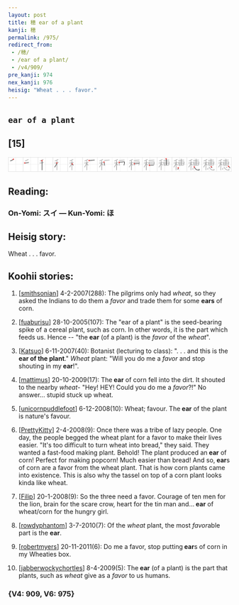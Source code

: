 ```yaml
---
layout: post
title: 穂 ear of a plant
kanji: 穂
permalink: /975/
redirect_from:
 - /穂/
 - /ear of a plant/
 - /v4/909/
pre_kanji: 974
nex_kanji: 976
heisig: "Wheat . . . favor."
---
```


## `ear of a plant`

## [15]

<div class="stroke"><img src="../images/E7A982.png" /></div>

## Reading:

### On-Yomi: スイ &mdash; Kun-Yomi: ほ

## Heisig story:

Wheat . . . favor.

## Koohii stories:

1) [<a href="http://kanji.koohii.com/profile/smithsonian">smithsonian</a>] 4-2-2007(288): The pilgrims only had <em>wheat</em>, so they asked the Indians to do them a <em>favor</em> and trade them for some <strong>ears</strong> of corn.

2) [<a href="http://kanji.koohii.com/profile/fuaburisu">fuaburisu</a>] 28-10-2005(107): The &quot;ear of a plant&quot; is the seed-bearing spike of a cereal plant, such as corn. In other words, it is the part which feeds us. Hence -- &quot;the<strong> ear</strong> (of a plant) is the <em>favor</em> of the <em>wheat</em>&quot;.

3) [<a href="http://kanji.koohii.com/profile/Katsuo">Katsuo</a>] 6-11-2007(40): Botanist (lecturing to class): &quot;. . . and this is the <strong>ear of the plant</strong>.&quot; <em>Wheat</em> plant: &quot;Will you do me a <em>favor</em> and stop shouting in my<strong> ear</strong>!&quot;.

4) [<a href="http://kanji.koohii.com/profile/mattimus">mattimus</a>] 20-10-2009(17): The<strong> ear</strong> of corn fell into the dirt. It shouted to the nearby <em>wheat</em>- &quot;Hey! HEY! Could you do me a <em>favor</em>?!&quot; No answer... stupid stuck up wheat.

5) [<a href="http://kanji.koohii.com/profile/unicornpuddlefoot">unicornpuddlefoot</a>] 6-12-2008(10): Wheat; favour. The<strong> ear</strong> of the plant is nature&#039;s favour.

6) [<a href="http://kanji.koohii.com/profile/PrettyKitty">PrettyKitty</a>] 2-4-2008(9): Once there was a tribe of lazy people. One day, the people begged the wheat plant for a favor to make their lives easier. &quot;It&#039;s too difficult to turn wheat into bread,&quot; they said. They wanted a fast-food making plant. Behold! The plant produced an<strong> ear</strong> of corn! Perfect for making popcorn! Much easier than bread! And so,<strong> ear</strong>s of corn are a favor from the wheat plant. That is how corn plants came into existence. This is also why the tassel on top of a corn plant looks kinda like wheat.

7) [<a href="http://kanji.koohii.com/profile/Filip">Filip</a>] 20-1-2008(9): So the three need a favor. Courage of ten men for the lion, brain for the scare crow, heart for the tin man and...<strong> ear</strong> of wheat/corn for the hungry girl.

8) [<a href="http://kanji.koohii.com/profile/rowdyphantom">rowdyphantom</a>] 3-7-2010(7): Of the <em>wheat</em> plant, the most <em>favor</em>able part is the <strong>ear</strong>.

9) [<a href="http://kanji.koohii.com/profile/robertmyers">robertmyers</a>] 20-11-2011(6): Do me a favor, stop putting<strong> ear</strong>s of corn in my Wheaties box.

10) [<a href="http://kanji.koohii.com/profile/jabberwockychortles">jabberwockychortles</a>] 8-4-2009(5): The<strong> ear</strong> (of a plant) is the part that plants, such as <em>wheat</em> give as a <em>favor</em> to us humans.

### {V4: 909, V6: 975}
